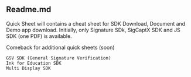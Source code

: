 ## Readme.md
Quick Sheet will contains a cheat sheet for SDK Download, Document and Demo app download.
Initially, only Signature SDk, SigCaptX SDK and JS SDK (one PDF) is available.

Comeback for additional quick sheets (soon)
```
GSV SDK (General Signature Verification)
Ink for Education SDK
Multi Display SDK
```
